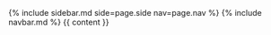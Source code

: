<!DOCTYPE html>
<html lang="en">
  <head>
    <meta charset="UTF-8" />
    <meta name="viewport" content="width=device-width, initial-scale=1.0" />
    <title>Web development</title>
    <link rel="stylesheet" href={{ "/style.css" | relative_url}}>
  </head>

  <body>
    {% include sidebar.md side=page.side nav=page.nav %}
    {% include navbar.md %} 
    {{ content }}
  </body>
</html>
